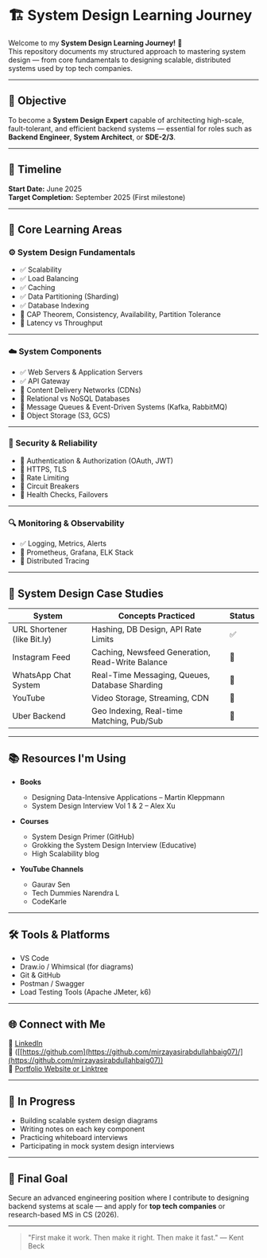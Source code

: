# 🏗️ System Design Learning Journey

Welcome to my **System Design Learning Journey!** 🚀  
This repository documents my structured approach to mastering system design — from core fundamentals to designing scalable, distributed systems used by top tech companies.

---

## 🎯 Objective

To become a **System Design Expert** capable of architecting high-scale, fault-tolerant, and efficient backend systems — essential for roles such as **Backend Engineer**, **System Architect**, or **SDE-2/3**.

---

## 📅 Timeline

**Start Date:** June 2025  
**Target Completion:** September 2025 (First milestone)

---

## 🧠 Core Learning Areas

### ⚙️ System Design Fundamentals
- ✅ Scalability
- ✅ Load Balancing
- ✅ Caching
- ✅ Data Partitioning (Sharding)
- ✅ Database Indexing
- 🔄 CAP Theorem, Consistency, Availability, Partition Tolerance
- 🔄 Latency vs Throughput

---

### ☁️ System Components
- ✅ Web Servers & Application Servers
- ✅ API Gateway
- 🔄 Content Delivery Networks (CDNs)
- 🔄 Relational vs NoSQL Databases
- 🔄 Message Queues & Event-Driven Systems (Kafka, RabbitMQ)
- 🔄 Object Storage (S3, GCS)

---

### 🔐 Security & Reliability
- 🔄 Authentication & Authorization (OAuth, JWT)
- 🔄 HTTPS, TLS
- 🔄 Rate Limiting
- 🔄 Circuit Breakers
- 🔄 Health Checks, Failovers

---

### 🔍 Monitoring & Observability
- ✅ Logging, Metrics, Alerts
- 🔄 Prometheus, Grafana, ELK Stack
- 🔄 Distributed Tracing

---

## 📐 System Design Case Studies

| System | Concepts Practiced | Status |
|--------|--------------------|--------|
| URL Shortener (like Bit.ly) | Hashing, DB Design, API Rate Limits | ✅ |
| Instagram Feed | Caching, Newsfeed Generation, Read-Write Balance | 🔄 |
| WhatsApp Chat System | Real-Time Messaging, Queues, Database Sharding | 🔄 |
| YouTube | Video Storage, Streaming, CDN | 🔄 |
| Uber Backend | Geo Indexing, Real-time Matching, Pub/Sub | 🔄 |

---

## 📚 Resources I'm Using

- **Books**
  - Designing Data-Intensive Applications – Martin Kleppmann
  - System Design Interview Vol 1 & 2 – Alex Xu

- **Courses**
  - System Design Primer (GitHub)
  - Grokking the System Design Interview (Educative)
  - High Scalability blog

- **YouTube Channels**
  - Gaurav Sen
  - Tech Dummies Narendra L
  - CodeKarle

---

## 🛠 Tools & Platforms

- VS Code
- Draw.io / Whimsical (for diagrams)
- Git & GitHub
- Postman / Swagger
- Load Testing Tools (Apache JMeter, k6)

---

## 🌐 Connect with Me

🔗 [LinkedIn](https://www.linkedin.com/in/mirza-yasir-abdullah-baig/)  
🔗 ([[https://github.com](https://github.com/mirzayasirabdullahbaig07)/](https://github.com/mirzayasirabdullahbaig07))  
🔗 [Portfolio Website or Linktree]([https://linktr.ee/](https://linktr.ee/mirzayasirabdullahbaig))

---

## 🚧 In Progress
- Building scalable system design diagrams
- Writing notes on each key component
- Practicing whiteboard interviews
- Participating in mock system design interviews

---

## 📌 Final Goal

Secure an advanced engineering position where I contribute to designing backend systems at scale — and apply for **top tech companies** or research-based MS in CS (2026).

---

> "First make it work. Then make it right. Then make it fast." — Kent Beck

